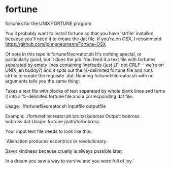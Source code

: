 # fortune
fortunes for the UNIX FORTUNE program

You'll probably want to install fortune so that you have 'strfile' installed, because you'll need it to create the dat file.
If you're on OSX, I recommend https://github.com/johnpneumann/Fortune-OSX

Of note in this repo is fortunefilecreator.sh
It's nothing special, or particularly good, but it does the job. You feed it a text file with fortunes separated by empty lines containing linefeeds (just LF, not CRLF-- we're on UNIX, eh buddy?) and it spits out the %-delimited fortune file and runs strfile to create the requisite .dat.
Running fortunefilecreator.sh with no arguments tells you the same thing:



Takes a text file with blocks of text separated by whole blank lines and turns it into a %-delimited fortune file and a corresponding dat file.

Usage: ./fortunefilecreator.sh inputfile outputfile

Example:
 ./fortunefilecreator.sh brc.txt bobross
Output: bobross bobross.dat
Usage: fortune /path/to/bobross


Your input text file needs to look like this:


`Alienation produces eccentrics or revolutionary.

Savor kindness because cruelty is always possible later.

In a dream you saw a way to survive and you were full of joy.`
